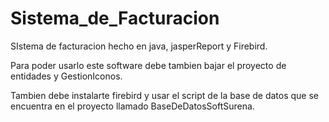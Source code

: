 # Sistema_de_Facturacion
SIstema de facturacion hecho en java, jasperReport y Firebird. 

Para poder usarlo este software debe tambien bajar el proyecto de entidades y GestionIconos.

Tambien debe instalarte firebird y usar el script de la base de datos que se encuentra 
en el proyecto llamado BaseDeDatosSoftSurena.
